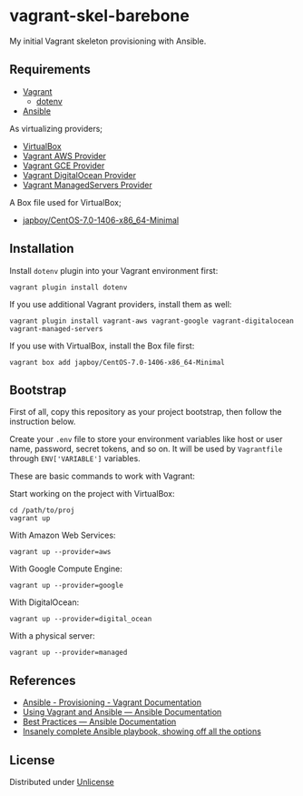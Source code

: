 vagrant-skel-barebone
=====================

My initial Vagrant skeleton provisioning with Ansible.

Requirements
------------

* [Vagrant](http://www.vagrantup.com/)
    * [dotenv](https://github.com/bkeepers/dotenv)
* [Ansible](http://www.ansible.com/)

As virtualizing providers;

* [VirtualBox](https://www.virtualbox.org/)
* [Vagrant AWS Provider](https://github.com/mitchellh/vagrant-aws)
* [Vagrant GCE Provider](https://github.com/mitchellh/vagrant-google)
* [Vagrant DigitalOcean Provider](https://github.com/smdahlen/vagrant-digitalocean)
* [Vagrant ManagedServers Provider](https://github.com/tknerr/vagrant-managed-servers)

A Box file used for VirtualBox;

* [japboy/CentOS-7.0-1406-x86_64-Minimal](https://vagrantcloud.com/japboy/CentOS-7.0-1406-x86_64-Minimal)

Installation
------------

Install `dotenv` plugin into your Vagrant environment first:

```
vagrant plugin install dotenv
```

If you use additional Vagrant providers, install them as well:

```
vagrant plugin install vagrant-aws vagrant-google vagrant-digitalocean vagrant-managed-servers
```

If you use with VirtualBox, install the Box file first:

```
vagrant box add japboy/CentOS-7.0-1406-x86_64-Minimal
```

Bootstrap
---------

First of all, copy this repository as your project bootstrap, then follow the instruction below.

Create your `.env` file to store your environment variables like host or user name, password, secret tokens, and so on. It will be used by `Vagrantfile` through `ENV['VARIABLE']` variables.

These are basic commands to work with Vagrant:

Start working on the project with VirtualBox:

```
cd /path/to/proj
vagrant up
```

With Amazon Web Services:

```
vagrant up --provider=aws
```

With Google Compute Engine:

```
vagrant up --provider=google
```

With DigitalOcean:

```
vagrant up --provider=digital_ocean
```

With a physical server:

```
vagrant up --provider=managed
```

References
----------

* [Ansible - Provisioning - Vagrant Documentation](http://docs.vagrantup.com/v2/provisioning/ansible.html)
* [Using Vagrant and Ansible — Ansible Documentation](http://docs.ansible.com/guide_vagrant.html)
* [Best Practices — Ansible Documentation](http://docs.ansible.com/playbooks_best_practices.html)
* [Insanely complete Ansible playbook, showing off all the options](https://gist.github.com/marktheunissen/2979474)

License
-------

Distributed under [Unlicense](http://unlicense.org/)
